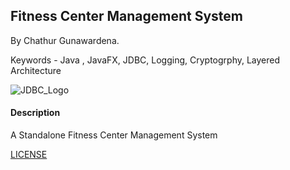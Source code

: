 ## Fitness Center Management System

By Chathur Gunawardena.

Keywords - Java , JavaFX, JDBC, Logging, Cryptogrphy, Layered Architecture

![JDBC_Logo](https://upload.wikimedia.org/wikipedia/en/thumb/3/30/Java_programming_language_logo.svg/141px-Java_programming_language_logo.svg.png)

#### Description

A Standalone Fitness Center Management System

[LICENSE](LICENSE)
